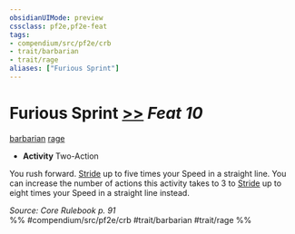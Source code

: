 ```yaml
---
obsidianUIMode: preview
cssclass: pf2e,pf2e-feat
tags:
- compendium/src/pf2e/crb
- trait/barbarian
- trait/rage
aliases: ["Furious Sprint"]
---
```

# Furious Sprint  [>>](../../Rules/core-rulebook/chapter-9-playing-the-game.md#Actions "Two-Action") *Feat 10*  
[barbarian](../../Rules/traits/barbarian.md)  [rage](../../Rules/traits/rage.md)  

- **Activity** Two-Action

You rush forward. [Stride](../../Rules/actions/stride.md) up to five times your Speed in a straight line. You can increase the number of actions this activity takes to 3 to [Stride](../../Rules/actions/stride.md) up to eight times your Speed in a straight line instead.

*Source: Core Rulebook p. 91*  
%% #compendium/src/pf2e/crb #trait/barbarian #trait/rage %%